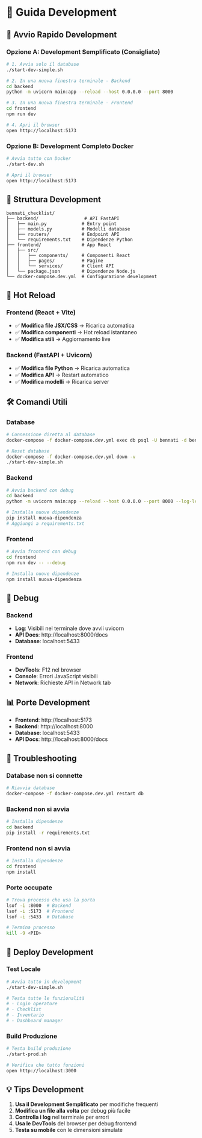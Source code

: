 # 🔧 Guida Development

## 🚀 Avvio Rapido Development

### Opzione A: Development Semplificato (Consigliato)

```bash
# 1. Avvia solo il database
./start-dev-simple.sh

# 2. In una nuova finestra terminale - Backend
cd backend
python -m uvicorn main:app --reload --host 0.0.0.0 --port 8000

# 3. In una nuova finestra terminale - Frontend  
cd frontend
npm run dev

# 4. Apri il browser
open http://localhost:5173
```

### Opzione B: Development Completo Docker

```bash
# Avvia tutto con Docker
./start-dev.sh

# Apri il browser
open http://localhost:5173
```

## 📁 Struttura Development

```
bennati_checklist/
├── backend/                 # API FastAPI
│   ├── main.py             # Entry point
│   ├── models.py           # Modelli database
│   ├── routers/            # Endpoint API
│   └── requirements.txt    # Dipendenze Python
├── frontend/               # App React
│   ├── src/
│   │   ├── components/     # Componenti React
│   │   ├── pages/          # Pagine
│   │   └── services/       # Client API
│   └── package.json        # Dipendenze Node.js
└── docker-compose.dev.yml  # Configurazione development
```

## 🔄 Hot Reload

### Frontend (React + Vite)
- ✅ **Modifica file JSX/CSS** → Ricarica automatica
- ✅ **Modifica componenti** → Hot reload istantaneo
- ✅ **Modifica stili** → Aggiornamento live

### Backend (FastAPI + Uvicorn)
- ✅ **Modifica file Python** → Ricarica automatica
- ✅ **Modifica API** → Restart automatico
- ✅ **Modifica modelli** → Ricarica server

## 🛠️ Comandi Utili

### Database
```bash
# Connessione diretta al database
docker-compose -f docker-compose.dev.yml exec db psql -U bennati -d bennati_checklist

# Reset database
docker-compose -f docker-compose.dev.yml down -v
./start-dev-simple.sh
```

### Backend
```bash
# Avvia backend con debug
cd backend
python -m uvicorn main:app --reload --host 0.0.0.0 --port 8000 --log-level debug

# Installa nuove dipendenze
pip install nuova-dipendenza
# Aggiungi a requirements.txt
```

### Frontend
```bash
# Avvia frontend con debug
cd frontend
npm run dev -- --debug

# Installa nuove dipendenze
npm install nuova-dipendenza
```

## 🐛 Debug

### Backend
- **Log**: Visibili nel terminale dove avvii uvicorn
- **API Docs**: http://localhost:8000/docs
- **Database**: localhost:5433

### Frontend  
- **DevTools**: F12 nel browser
- **Console**: Errori JavaScript visibili
- **Network**: Richieste API in Network tab

## 📊 Porte Development

- **Frontend**: http://localhost:5173
- **Backend**: http://localhost:8000
- **Database**: localhost:5433
- **API Docs**: http://localhost:8000/docs

## 🔧 Troubleshooting

### Database non si connette
```bash
# Riavvia database
docker-compose -f docker-compose.dev.yml restart db
```

### Backend non si avvia
```bash
# Installa dipendenze
cd backend
pip install -r requirements.txt
```

### Frontend non si avvia
```bash
# Installa dipendenze
cd frontend
npm install
```

### Porte occupate
```bash
# Trova processo che usa la porta
lsof -i :8000  # Backend
lsof -i :5173  # Frontend
lsof -i :5433  # Database

# Termina processo
kill -9 <PID>
```

## 🚀 Deploy Development

### Test Locale
```bash
# Avvia tutto in development
./start-dev-simple.sh

# Testa tutte le funzionalità
# - Login operatore
# - Checklist
# - Inventario  
# - Dashboard manager
```

### Build Produzione
```bash
# Testa build produzione
./start-prod.sh

# Verifica che tutto funzioni
open http://localhost:3000
```

## 💡 Tips Development

1. **Usa il Development Semplificato** per modifiche frequenti
2. **Modifica un file alla volta** per debug più facile
3. **Controlla i log** nel terminale per errori
4. **Usa le DevTools** del browser per debug frontend
5. **Testa su mobile** con le dimensioni simulate

